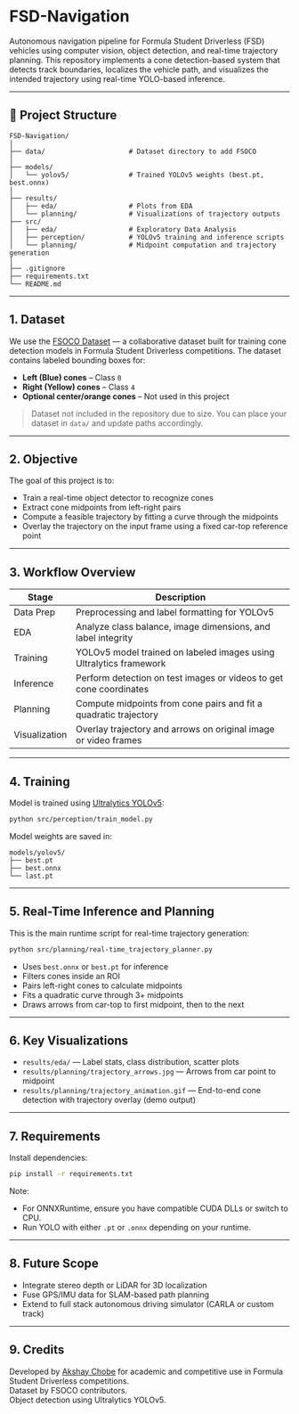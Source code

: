 # FSD-Navigation

Autonomous navigation pipeline for Formula Student Driverless (FSD) vehicles using computer vision, object detection, and real-time trajectory planning. This repository implements a cone detection-based system that detects track boundaries, localizes the vehicle path, and visualizes the intended trajectory using real-time YOLO-based inference.

---

## 📁 Project Structure

```
FSD-Navigation/
│
├── data/                     # Dataset directory to add FSOCO
│
├── models/
│   └── yolov5/               # Trained YOLOv5 weights (best.pt, best.onnx)
│
├── results/
│   ├── eda/                  # Plots from EDA
│   └── planning/             # Visualizations of trajectory outputs
├── src/
│   ├── eda/                  # Exploratory Data Analysis
│   ├── perception/           # YOLOv5 training and inference scripts
│   └── planning/             # Midpoint computation and trajectory generation
│
├── .gitignore
├── requirements.txt
└── README.md
```

---

## 1. Dataset

We use the [FSOCO Dataset](https://fsoco.dev/) — a collaborative dataset built for training cone detection models in Formula Student Driverless competitions. The dataset contains labeled bounding boxes for:

- **Left (Blue) cones** – Class `0`
- **Right (Yellow) cones** – Class `4`
- **Optional center/orange cones** – Not used in this project

> Dataset not included in the repository due to size. You can place your dataset in `data/` and update paths accordingly.

---

## 2. Objective

The goal of this project is to:

- Train a real-time object detector to recognize cones
- Extract cone midpoints from left-right pairs
- Compute a feasible trajectory by fitting a curve through the midpoints
- Overlay the trajectory on the input frame using a fixed car-top reference point

---

## 3. Workflow Overview

| Stage        | Description                                                                 |
|--------------|-----------------------------------------------------------------------------|
| Data Prep    | Preprocessing and label formatting for YOLOv5                              |
| EDA          | Analyze class balance, image dimensions, and label integrity               |
| Training     | YOLOv5 model trained on labeled images using Ultralytics framework         |
| Inference    | Perform detection on test images or videos to get cone coordinates         |
| Planning     | Compute midpoints from cone pairs and fit a quadratic trajectory           |
| Visualization| Overlay trajectory and arrows on original image or video frames            |

---

## 4. Training

Model is trained using [Ultralytics YOLOv5](https://github.com/ultralytics/yolov5):

```bash
python src/perception/train_model.py
```

Model weights are saved in:

```
models/yolov5/
├── best.pt
├── best.onnx
└── last.pt
```

---

## 5. Real-Time Inference and Planning

This is the main runtime script for real-time trajectory generation:

```bash
python src/planning/real-time_trajectory_planner.py
```

- Uses `best.onnx` or `best.pt` for inference
- Filters cones inside an ROI
- Pairs left-right cones to calculate midpoints
- Fits a quadratic curve through 3+ midpoints
- Draws arrows from car-top to first midpoint, then to the next

---

## 6. Key Visualizations

- `results/eda/` — Label stats, class distribution, scatter plots
- `results/planning/trajectory_arrows.jpg` — Arrows from car point to midpoint
- `results/planning/trajectory_animation.gif` — End-to-end cone detection with trajectory overlay (demo output)

---

## 7. Requirements

Install dependencies:

```bash
pip install -r requirements.txt
```

Note:
- For ONNXRuntime, ensure you have compatible CUDA DLLs or switch to CPU.
- Run YOLO with either `.pt` or `.onnx` depending on your runtime.

---

## 8. Future Scope

- Integrate stereo depth or LiDAR for 3D localization
- Fuse GPS/IMU data for SLAM-based path planning
- Extend to full stack autonomous driving simulator (CARLA or custom track)

---

## 9. Credits

Developed by [Akshay Chobe](https://github.com/akshaychobe) for academic and competitive use in Formula Student Driverless competitions.  
Dataset by FSOCO contributors.  
Object detection using Ultralytics YOLOv5.
